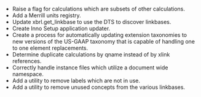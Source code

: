 * Raise a flag for calculations which are subsets of other calculations.
* Add a Merrill units registry.
* Update xbrl.get_linkbase to use the DTS to discover linkbases.
* Create Inno Setup application updater.
* Create a process for automatically updating extension taxonomies to new versions of the US-GAAP taxonomy that is capable of handling one to one element replacements.
* Determine duplicate calculations by qname instead of by xlink references.
* Correctly handle instance files which utilize a document wide namespace.
* Add a utility to remove labels which are not in use.
* Add a utility to remove unused concepts from the various linkbases.
